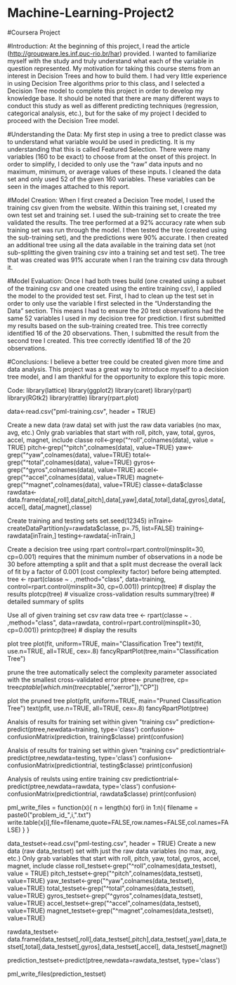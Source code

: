 # Machine-Learning-Project2

#Coursera Project

#Introduction:
At the beginning of this project, I read the article (http://groupware.les.inf.puc-rio.br/har) provided. I wanted to familiarize myself with the study and truly understand what each of the variable in question represented. My motivation for taking this course stems from an interest in Decision Trees and how to build them. I had very little experience in using Decision Tree algorithms prior to this class, and I selected a Decision Tree model to complete this project in order to develop my knowledge base. It should be noted that there are many different ways to conduct this study as well as different predicting techniques (regression, categorical analysis, etc.), but for the sake of my project I decided to proceed with the Decision Tree model. 

#Understanding the Data:
My first step in using a tree to predict classe was to understand what variable would be used in predicting. It is my understanding that this is called Featured Selection. There were many variables (160 to be exact) to choose from at the onset of this project. In order to simplify, I decided to only use the “raw” data inputs and no maximum, minimum, or average values of these inputs. I cleaned the data set and only used 52 of the given 160 variables. These variables can be seen in the images attached to this report. 

#Model Creation:
When I first created a Decision Tree model, I used the training csv given from the website. Within this training set, I created my own test set and training set. I used the sub-training set to create the tree validated the results. The tree performed at a 92% accuracy rate when sub training set was run through the model. I then tested the tree (created using the sub-training set), and the predictions were 90% accurate. I then created an additional tree using all the data available in the training data set (not sub-splitting the given training csv into a training set and test set). The tree that was created was 91% accurate when I ran the training csv data through it. 

#Model Evaluation:
Once I had both trees build (one created using a subset of the training csv and one created using the entire training csv), I applied the model to the provided test set. First, I had to clean up the test set in order to only use the variable I first selected in the “Understanding the Data” section. This means I had to ensure the 20 test observations had the same 52 variables I used in my decision tree for prediction. 
I first submitted my results based on the sub-training created tree. This tree correctly identified 16 of the 20 observations. Then, I submitted the result from the second tree I created. This tree correctly identified 18 of the 20 observations.


#Conclusions:
I believe a better tree could be created given more time and data analysis. This project was a great way to introduce myself to a decision tree model, and I am thankful for the opportunity to explore this topic more. 


Code:
library(lattice)
library(ggplot2)
library(caret)
library(rpart)
library(RGtk2)
library(rattle)
library(rpart.plot)

data<-read.csv("pml-training.csv", header = TRUE)

Create a new data (raw data) set with just the raw data variables (no max, avg, etc.)
Only grab variables that start with roll, pitch, yaw, total, gyros, accel, magnet, include classe
roll<-grep("^roll",colnames(data), value = TRUE)
pitch<-grep("^pitch",colnames(data), value=TRUE)
yaw<-grep("^yaw",colnames(data), value=TRUE)
total<-grep("^total",colnames(data), value=TRUE)
gyros<-grep("^gyros",colnames(data), value=TRUE)
accel<-grep("^accel",colnames(data), value=TRUE)
magnet<-grep("^magnet",colnames(data), value=TRUE)
classe<-data$classe
rawdata<-data.frame(data[,roll],data[,pitch],data[,yaw],data[,total],data[,gyros],data[,accel],
                    data[,magnet],classe)

Create training and testing sets 
set.seed(12345)
inTrain<-createDataPartition(y=rawdata$classe, p=.75, list=FALSE)
training<-rawdata[inTrain,]
testing<-rawdata[-inTrain,]



Create a decision tree using rpart
control=rpart.control(minsplit=30, cp=0.001) requires that the minimum number 
of observations in a node be 30 before attempting a split and that a split must 
decrease the overall lack of fit by a factor of 0.001 (cost complexity factor) 
before being attempted.
tree <- rpart(classe ~ . ,method="class", data=training, control=rpart.control(minsplit=30, cp=0.001))
printcp(tree) # display the results 
plotcp(tree) # visualize cross-validation results 
summary(tree) # detailed summary of splits

Use all of given training set csv raw data
tree <- rpart(classe ~ . ,method="class", data=rawdata, control=rpart.control(minsplit=30, cp=0.001))
printcp(tree) # display the results 

plot tree 
plot(fit, uniform=TRUE, 
     main="Classification Tree")
text(fit, use.n=TRUE, all=TRUE, cex=.8)
fancyRpartPlot(tree,main="Classification Tree")

prune the tree
automatically select the complexity parameter associated 
with the smallest cross-validated error
ptree<- prune(tree, cp=   tree$cptable[which.min(tree$cptable[,"xerror"]),"CP"])

 plot the pruned tree 
plot(pfit, uniform=TRUE, 
     main="Pruned Classification Tree")
text(pfit, use.n=TRUE, all=TRUE, cex=.8)
fancyRpartPlot(ptree)

Analsis of results for training set within given "training csv"
prediction<-predict(ptree,newdata=training, type='class')
confusion<-confusionMatrix(prediction, training$classe)
print(confusion)

Analsis of results for training set within given "training csv"
predictiontrial<-predict(ptree,newdata=testing, type='class')
confusion<-confusionMatrix(predictiontrial, testing$classe)
print(confusion)

Analysis of reulsts using entire training csv
predictiontrial<-predict(ptree,newdata=rawdata, type='class')
confusion<-confusionMatrix(predictiontrial, rawdata$classe)
print(confusion)


pml_write_files = function(x){
  n = length(x)
  for(i in 1:n){
    filename = paste0("problem_id_",i,".txt")
    write.table(x[i],file=filename,quote=FALSE,row.names=FALSE,col.names=FALSE)
  }
}

data_testset<-read.csv("pml-testing.csv", header = TRUE)
Create a new data (raw data_testset) set with just the raw data variables (no max, avg, etc.)
Only grab variables that start with roll, pitch, yaw, total, gyros, accel, magnet, include classe
roll_testset<-grep("^roll",colnames(data_testset), value = TRUE)
pitch_testset<-grep("^pitch",colnames(data_testset), value=TRUE)
yaw_testset<-grep("^yaw",colnames(data_testset), value=TRUE)
total_testset<-grep("^total",colnames(data_testset), value=TRUE)
gyros_testset<-grep("^gyros",colnames(data_testset), value=TRUE)
accel_testset<-grep("^accel",colnames(data_testset), value=TRUE)
magnet_testset<-grep("^magnet",colnames(data_testset), value=TRUE)

rawdata_testset<-data.frame(data_testset[,roll],data_testset[,pitch],data_testset[,yaw],data_testset[,total],data_testset[,gyros],data_testset[,accel],
                            data_testset[,magnet])

prediction_testset<-predict(ptree,newdata=rawdata_testset, type='class')

pml_write_files(prediction_testset)
